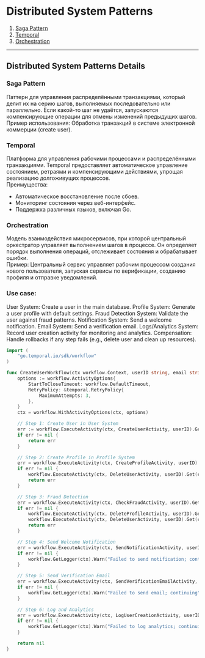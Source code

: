 # Distributed System Patterns

1. [Saga Pattern](#saga-pattern)  
2. [Temporal](#temporal)  
3. [Orchestration](#orchestration)  

---

## Distributed System Patterns Details

### Saga Pattern <a id="saga-pattern"></a>

Паттерн для управления распределёнными транзакциями, который делит их на серию шагов, выполняемых последовательно или параллельно. Если какой-то шаг не удаётся, запускаются компенсирующие операции для отмены изменений предыдущих шагов.  
Пример использования: Обработка транзакций в системе электронной коммерции (create user).

### Temporal <a id="temporal"></a>

Платформа для управления рабочими процессами и распределёнными транзакциями. Temporal предоставляет автоматическое управление состоянием, ретраями и компенсирующими действиями, упрощая реализацию долгоживущих процессов.  
Преимущества:
- Автоматическое восстановление после сбоев.  
- Мониторинг состояния через веб-интерфейс.  
- Поддержка различных языков, включая Go.

### Orchestration <a id="orchestration"></a>

Модель взаимодействия микросервисов, при которой центральный оркестратор управляет выполнением шагов в процессе. Он определяет порядок выполнения операций, отслеживает состояния и обрабатывает ошибки.  
Пример: Центральный сервис управляет рабочим процессом создания нового пользователя, запуская сервисы по верификации, созданию профиля и отправке уведомлений.

### Use case:

User System: Create a user in the main database.
Profile System: Generate a user profile with default settings.
Fraud Detection System: Validate the user against fraud patterns.
Notification System: Send a welcome notification.
Email System: Send a verification email.
Logs/Analytics System: Record user creation activity for monitoring and analytics.
Compensation: Handle rollbacks if any step fails (e.g., delete user and clean up resources).

```go
import (
	"go.temporal.io/sdk/workflow"
)

func CreateUserWorkflow(ctx workflow.Context, userID string, email string) error {
	options := workflow.ActivityOptions{
		StartToCloseTimeout: workflow.DefaultTimeout,
		RetryPolicy: &temporal.RetryPolicy{
			MaximumAttempts: 3,
		},
	}
	ctx = workflow.WithActivityOptions(ctx, options)

	// Step 1: Create User in User System
	err := workflow.ExecuteActivity(ctx, CreateUserActivity, userID).Get(ctx, nil)
	if err != nil {
		return err
	}

	// Step 2: Create Profile in Profile System
	err = workflow.ExecuteActivity(ctx, CreateProfileActivity, userID).Get(ctx, nil)
	if err != nil {
		workflow.ExecuteActivity(ctx, DeleteUserActivity, userID).Get(ctx, nil)
		return err
	}

	// Step 3: Fraud Detection
	err = workflow.ExecuteActivity(ctx, CheckFraudActivity, userID).Get(ctx, nil)
	if err != nil {
		workflow.ExecuteActivity(ctx, DeleteProfileActivity, userID).Get(ctx, nil)
		workflow.ExecuteActivity(ctx, DeleteUserActivity, userID).Get(ctx, nil)
		return err
	}

	// Step 4: Send Welcome Notification
	err = workflow.ExecuteActivity(ctx, SendNotificationActivity, userID).Get(ctx, nil)
	if err != nil {
		workflow.GetLogger(ctx).Warn("Failed to send notification; continuing")
	}

	// Step 5: Send Verification Email
	err = workflow.ExecuteActivity(ctx, SendVerificationEmailActivity, email).Get(ctx, nil)
	if err != nil {
		workflow.GetLogger(ctx).Warn("Failed to send email; continuing")
	}

	// Step 6: Log and Analytics
	err = workflow.ExecuteActivity(ctx, LogUserCreationActivity, userID).Get(ctx, nil)
	if err != nil {
		workflow.GetLogger(ctx).Warn("Failed to log analytics; continuing")
	}

	return nil
}
```